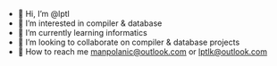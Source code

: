 - 🧼 Hi, I’m @lptl
- 🫧 I’m interested in compiler & database
- 🎐 I’m currently learning informatics
- 🧪 I’m looking to collaborate on compiler & database projects
- 💭 How to reach me manpolanic@outlook.com or lptlk@outlook.com

<!---
lptl/lptl is a ✨ special ✨ repository because its `README.md` (this file) appears on your GitHub profile.
You can click the Preview link to take a look at your changes.
--->
